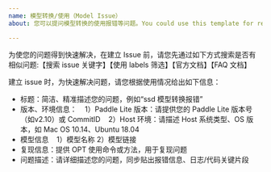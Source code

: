 ```yaml
---
name: 模型转换/使用（Model Issue）
about: 您可以提问模型转换的使用报错等问题。You could use this template for reporting a model issue.

---
```


为使您的问题得到快速解决，在建立 Issue 前，请您先通过如下方式搜索是否有相似问题:【搜索 issue 关键字】【使用 labels 筛选】【官方文档】【FAQ 文档】

建立 issue 时，为快速解决问题，请您根据使用情况给出如下信息：
- 标题：简洁、精准描述您的问题，例如“ssd 模型转换报错”
- 版本、环境信息：
    1）Paddle Lite 版本：请提供您的 Paddle Lite 版本号（如v2.10）或 CommitID
    2）Host 环境：请描述 Host 系统类型、OS 版本，如 Mac OS 10.14、Ubuntu 18.04
- 模型信息
    1）模型名称
    2）模型链接
- 复现信息：提供 OPT 使用命令或方法，用于复现问题
- 问题描述：请详细描述您的问题，同步贴出报错信息、日志/代码关键片段
